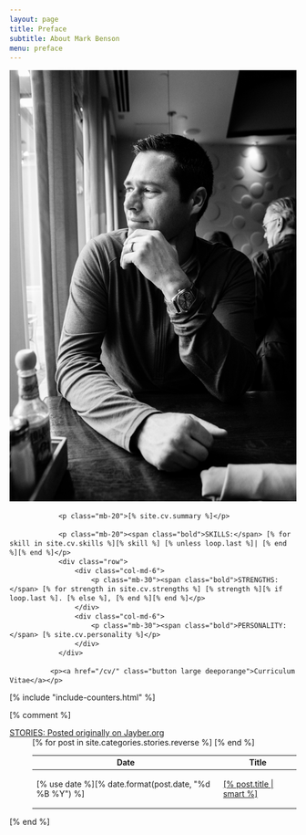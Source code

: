 ```yaml
---
layout: page
title: Preface
subtitle: About Mark Benson
menu: preface
---
```


<div class="container pb-40">

  <div class="col-sm-4 lightbox-item">
    <a href="/images/mdb_edina_grill_small.jpg" class="lightbox">
      <img src="/images/mdb_edina_grill_small.jpg" alt="Picture of Mark Benson at Edina Grill, Edina, Minnesota" />
    </a>
  </div>

  <div class="col-sm-8">

                <p class="mb-20">[% site.cv.summary %]</p>

                <p class="mb-20"><span class="bold">SKILLS:</span> [% for skill in site.cv.skills %][% skill %] [% unless loop.last %]| [% end %][% end %]</p>
                <div class="row">
                    <div class="col-md-6">
                        <p class="mb-30"><span class="bold">STRENGTHS:</span> [% for strength in site.cv.strengths %] [% strength %][% if loop.last %]. [% else %], [% end %][% end %]</p>
                    </div>
                    <div class="col-md-6">
                        <p class="mb-30"><span class="bold">PERSONALITY:</span> [% site.cv.personality %]</p>
                    </div>
                </div>

              <p><a href="/cv/" class="button large deeporange">Curriculum Vitae</a></p>

   </div>

</div>

   [% include "include-counters.html" %]




[% comment %]
<div class="divider"><i class="fa fa-star"></i></div>
<dl class="toggle">
  <dt>
    <a href="#">STORIES: Posted originally on Jayber.org</a>
  </dt>
  <dd>
    <table class="table table-hover mb-40">
      <thead>
        <tr>
          <th>Date</th>
          <th>Title</th>
        </tr>
      </thead>
      <tbody>
        [% for post in site.categories.stories.reverse %]
        <tr>
          <td>[% use date %][% date.format(post.date, "%d %B %Y") %]</td>
          <td>
            <p><a href="[% post.url %]" title="Read [% post.title | smart %]">[% post.title | smart %]</a></p>
          </td>
        </tr>
        [% end %]
      </tbody>
    </table>
  </dd>
</dl>
[% end %]



[ln2]: /images/mug.jpg "Mark Benson"
